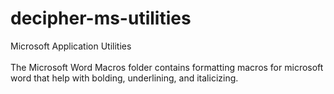 # decipher-ms-utilities
Microsoft Application Utilities
<br/>
<br/>
The Microsoft Word Macros folder contains formatting macros for microsoft word that help with bolding, underlining, and italicizing.
